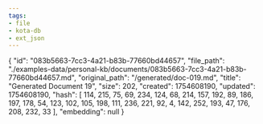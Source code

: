 ```yaml
---
tags:
- file
- kota-db
- ext_json
---
```

{
  "id": "083b5663-7cc3-4a21-b83b-77660bd44657",
  "file_path": "./examples-data/personal-kb/documents/083b5663-7cc3-4a21-b83b-77660bd44657.md",
  "original_path": "/generated/doc-019.md",
  "title": "Generated Document 19",
  "size": 202,
  "created": 1754608190,
  "updated": 1754608190,
  "hash": [
    114,
    215,
    75,
    69,
    234,
    124,
    68,
    214,
    157,
    192,
    89,
    186,
    197,
    178,
    54,
    123,
    102,
    105,
    198,
    111,
    236,
    221,
    92,
    4,
    142,
    252,
    193,
    47,
    176,
    208,
    232,
    33
  ],
  "embedding": null
}